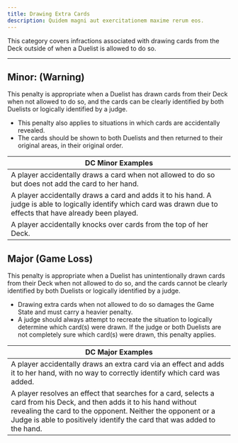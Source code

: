 ```yaml
---
title: Drawing Extra Cards
description: Quidem magni aut exercitationem maxime rerum eos.
---
```


This category covers infractions associated with drawing cards from the Deck outside of when a Duelist is
allowed to do so.

---

## Minor: (Warning)

This penalty is appropriate when a Duelist has drawn cards from their Deck when not allowed to
do so, and the cards can be clearly identified by both Duelists or logically identified by a judge.

* This penalty also applies to situations in which cards are accidentally revealed.
* The cards should be shown to both Duelists and then returned to their original areas, in their original order.


| DC Minor Examples |
| ------------------ |
| A player accidentally draws a card when not allowed to do so but does not add the card to her hand. |
| A player accidentally draws a card and adds it to his hand. A judge is able to logically identify which card was drawn due to effects that have already been played. |
| A player accidentally knocks over cards from the top of her Deck. |

## Major (Game Loss)

This penalty is appropriate when a Duelist has unintentionally drawn cards from their Deck when
not allowed to do so, and the cards cannot be clearly identified by both Duelists or logically
identified by a judge.

* Drawing extra cards when not allowed to do so damages the Game State and must carry a heavier penalty.
* A judge should always attempt to recreate the situation to logically determine which card(s) were drawn. If the judge or both Duelists are not completely sure which card(s) were drawn, this penalty applies.

| DC Major Examples |
| ------------------ |
| A player accidentally draws an extra card via an effect and adds it to her hand, with no way to correctly identify which card was added. |
| A player resolves an effect that searches for a card, selects a card from his Deck, and then adds it to his hand without revealing the card to the opponent. Neither the opponent or a Judge is able to positively identify the card that was added to the hand. |